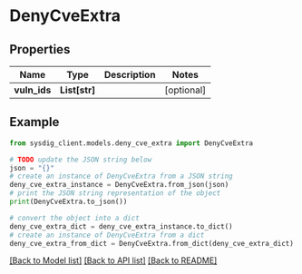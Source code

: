 # DenyCveExtra


## Properties

Name | Type | Description | Notes
------------ | ------------- | ------------- | -------------
**vuln_ids** | **List[str]** |  | [optional] 

## Example

```python
from sysdig_client.models.deny_cve_extra import DenyCveExtra

# TODO update the JSON string below
json = "{}"
# create an instance of DenyCveExtra from a JSON string
deny_cve_extra_instance = DenyCveExtra.from_json(json)
# print the JSON string representation of the object
print(DenyCveExtra.to_json())

# convert the object into a dict
deny_cve_extra_dict = deny_cve_extra_instance.to_dict()
# create an instance of DenyCveExtra from a dict
deny_cve_extra_from_dict = DenyCveExtra.from_dict(deny_cve_extra_dict)
```
[[Back to Model list]](../README.md#documentation-for-models) [[Back to API list]](../README.md#documentation-for-api-endpoints) [[Back to README]](../README.md)



